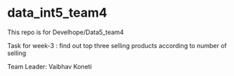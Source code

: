 # data_int5_team4
This repo is for Develhope/Data5_team4

Task for week-3 : 
find out top three selling products according to number of selling

Team Leader: Vaibhav Koneti
